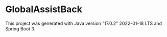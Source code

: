 # GlobalAssistBack
This project was generated with Java version "17.0.2" 2022-01-18 LTS and Spring Boot 3.
